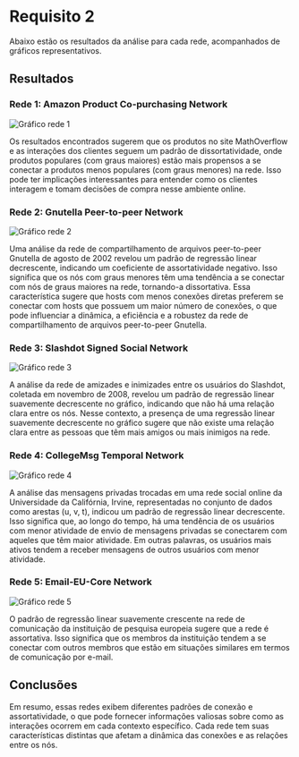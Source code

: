 # Requisito 2

Abaixo estão os resultados da análise para cada rede, acompanhados de gráficos representativos.

## Resultados

### Rede 1: Amazon Product Co-purchasing Network

![Gráfico rede 1](https://github.com/yantvrs/Data_structure_2/blob/main/smallWorlds/Requisito_02/sources/imagens/degree_assortativity_rede_01.png)

Os resultados encontrados sugerem que os produtos no site MathOverflow e as interações dos clientes seguem um padrão de dissortatividade, onde produtos populares (com graus maiores) estão mais propensos a se conectar a produtos menos populares (com graus menores) na rede. Isso pode ter implicações interessantes para entender como os clientes interagem e tomam decisões de compra nesse ambiente online.


### Rede 2: Gnutella Peer-to-peer Network

![Gráfico rede 2](https://github.com/yantvrs/Data_structure_2/blob/main/smallWorlds/Requisito_02/sources/imagens/degree_assortativity_rede_02.png)

Uma análise da rede de compartilhamento de arquivos peer-to-peer Gnutella de agosto de 2002 revelou um padrão de regressão linear decrescente, indicando um coeficiente de assortatividade negativo. Isso significa que os nós com graus menores têm uma tendência a se conectar com nós de graus maiores na rede, tornando-a dissortativa. Essa característica sugere que hosts com menos conexões diretas preferem se conectar com hosts que possuem um maior número de conexões, o que pode influenciar a dinâmica, a eficiência e a robustez da rede de compartilhamento de arquivos peer-to-peer Gnutella.

### Rede 3: Slashdot Signed Social Network

![Gráfico rede 3](https://github.com/yantvrs/Data_structure_2/blob/main/smallWorlds/Requisito_02/sources/imagens/degree_assortativity_rede_03.png)

A análise da rede de amizades e inimizades entre os usuários do Slashdot, coletada em novembro de 2008, revelou um padrão de regressão linear suavemente decrescente no gráfico, indicando que não há uma relação clara entre os nós. Nesse contexto, a presença de uma regressão linear suavemente decrescente no gráfico sugere que não existe uma relação clara entre as pessoas que têm mais amigos ou mais inimigos na rede.

### Rede 4: CollegeMsg Temporal Network

![Gráfico rede 4](https://github.com/yantvrs/Data_structure_2/blob/main/smallWorlds/Requisito_02/sources/imagens/degree_assortativity_rede_04.png)

A análise das mensagens privadas trocadas em uma rede social online da Universidade da Califórnia, Irvine, representadas no conjunto de dados como arestas (u, v, t), indicou um padrão de regressão linear decrescente. Isso significa que, ao longo do tempo, há uma tendência de os usuários com menor atividade de envio de mensagens privadas se conectarem com aqueles que têm maior atividade. Em outras palavras, os usuários mais ativos tendem a receber mensagens de outros usuários com menor atividade. 

### Rede 5: Email-EU-Core Network

![Gráfico rede 5](https://github.com/yantvrs/Data_structure_2/blob/main/smallWorlds/Requisito_02/sources/imagens/degree_assortativity_rede_05.png)


O padrão de regressão linear suavemente crescente na rede de comunicação da instituição de pesquisa europeia sugere que a rede é assortativa. Isso significa que os membros da instituição tendem a se conectar com outros membros que estão em situações similares em termos de comunicação por e-mail.

## Conclusões

Em resumo, essas redes exibem diferentes padrões de conexão e assortatividade, o que pode fornecer informações valiosas sobre como as interações ocorrem em cada contexto específico. Cada rede tem suas características distintas que afetam a dinâmica das conexões e as relações entre os nós.